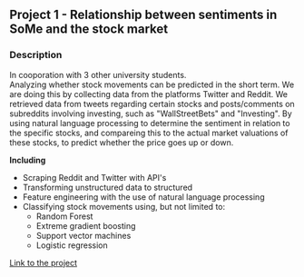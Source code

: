 ## Project 1 - Relationship between sentiments in SoMe and the stock market 

### Description
In cooporation with 3 other university students.   
Analyzing whether stock movements can be predicted in the short term. We are doing this by collecting data from the platforms Twitter and Reddit. We retrieved data from tweets regarding certain stocks and posts/comments on subreddits involving investing, such as "WallStreetBets" and "Investing". By using natural language processing to determine the sentiment in relation to the specific stocks, and compareing this to the actual market valuations of these stocks, to predict whether the price goes up or down.

**Including**
  - Scraping Reddit and Twitter with API's
  - Transforming unstructured data to structured
  - Feature engineering with the use of natural language processing
  - Classifying stock movements using, but not limited to:
    - Random Forest
    - Extreme gradient boosting
    - Support vector machines
    - Logistic regression

[Link to the project](https://github.com/DataScienceProjectUni/PredictStockusingRedditandTwitter) 





